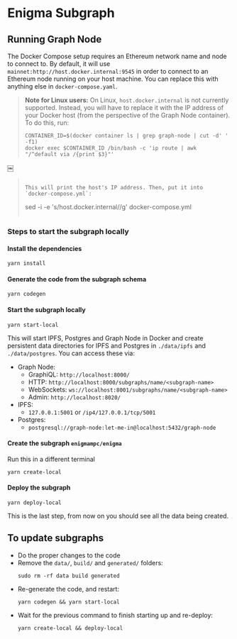 # Enigma Subgraph

## Running Graph Node

The Docker Compose setup requires an Ethereum network name and node
to connect to. By default, it will use `mainnet:http://host.docker.internal:9545`
in order to connect to an Ethereum node running on your host machine.
You can replace this with anything else in `docker-compose.yaml`.

> **Note for Linux users:** On Linux, `host.docker.internal` is not
> currently supported. Instead, you will have to replace it with the
> IP address of your Docker host (from the perspective of the Graph
> Node container).
> To do this, run:
>
> ```
> CONTAINER_ID=$(docker container ls | grep graph-node | cut -d' ' -f1)
> docker exec $CONTAINER_ID /bin/bash -c 'ip route | awk "/^default via /{print $3}"'
￼
> ```
>
> This will print the host's IP address. Then, put it into `docker-compose.yml`:
>
> ```
> sed -i -e 's/host.docker.internal/<IP ADDRESS>/g' docker-compose.yml
> ```

### Steps to start the subgraph locally
#### Install the dependencies
```
yarn install
```

#### Generate the code from the subgraph schema
```
yarn codegen
```

#### Start the subgraph locally
```
yarn start-local
```

This will start IPFS, Postgres and Graph Node in Docker and create persistent
data directories for IPFS and Postgres in `./data/ipfs` and `./data/postgres`. You
can access these via:

- Graph Node:
  - GraphiQL: `http://localhost:8000/`
  - HTTP: `http://localhost:8000/subgraphs/name/<subgraph-name>`
  - WebSockets: `ws://localhost:8001/subgraphs/name/<subgraph-name>`
  - Admin: `http://localhost:8020/`
- IPFS:
  - `127.0.0.1:5001` or `/ip4/127.0.0.1/tcp/5001`
- Postgres:
  - `postgresql://graph-node:let-me-in@localhost:5432/graph-node`


#### Create the subgraph `enigmampc/enigma`
Run this in a different terminal
```
yarn create-local
```

#### Deploy the subgraph
```
yarn deploy-local
```

This is the last step, from now on you should see all the data being created.

## To update subgraphs
  - Do the proper changes to the code
  - Remove the `data/`, `build/` and `generated/` folders:
    ```
    sudo rm -rf data build generated
    ````
  - Re-generate the code, and restart:
    ```
    yarn codegen && yarn start-local
    ```
  - Wait for the previous command to finish starting up and re-deploy: 
    ```
    yarn create-local && deploy-local
    ```

